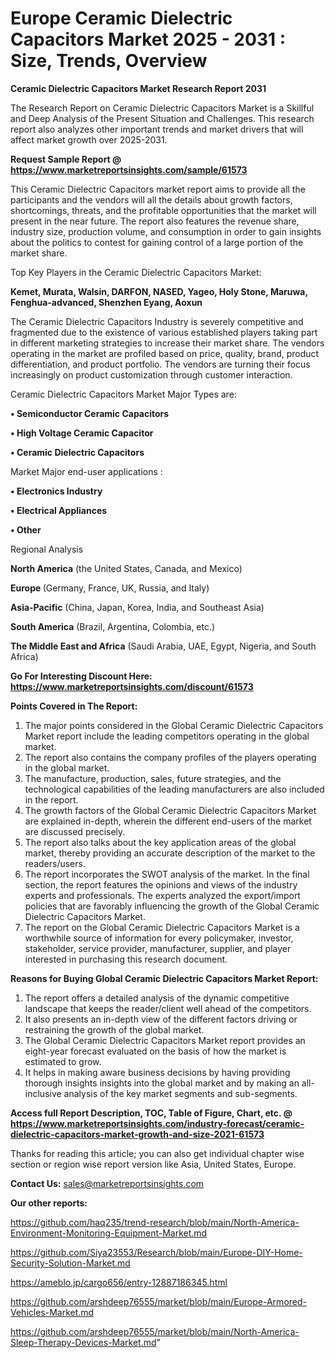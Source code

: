 # Europe Ceramic Dielectric Capacitors Market 2025 - 2031 : Size, Trends, Overview

<strong>Ceramic Dielectric Capacitors Market Research Report 2031</strong>

The Research Report on Ceramic Dielectric Capacitors Market is a Skillful and Deep Analysis of the Present Situation and Challenges. This research report also analyzes other important trends and market drivers that will affect market growth over 2025-2031.

<strong>Request Sample Report @ <a href=https://www.marketreportsinsights.com/sample/61573>https://www.marketreportsinsights.com/sample/61573</a></strong>

This Ceramic Dielectric Capacitors market report aims to provide all the participants and the vendors will all the details about growth factors, shortcomings, threats, and the profitable opportunities that the market will present in the near future. The report also features the revenue share, industry size, production volume, and consumption in order to gain insights about the politics to contest for gaining control of a large portion of the market share.

Top Key Players in the Ceramic Dielectric Capacitors Market:

<strong>Kemet, Murata, Walsin, DARFON, NASED, Yageo, Holy Stone, Maruwa, Fenghua-advanced, Shenzhen Eyang, Aoxun</strong>

The Ceramic Dielectric Capacitors Industry is severely competitive and fragmented due to the existence of various established players taking part in different marketing strategies to increase their market share. The vendors operating in the market are profiled based on price, quality, brand, product differentiation, and product portfolio. The vendors are turning their focus increasingly on product customization through customer interaction.

Ceramic Dielectric Capacitors Market Major Types are:

<strong>• Semiconductor Ceramic Capacitors

• High Voltage Ceramic Capacitor

• Ceramic Dielectric Capacitors</strong>

Market Major end-user applications :

<strong>• Electronics Industry

• Electrical Appliances

• Other</strong>

Regional Analysis

</u><strong><b>North America</b></strong> (the United States, Canada, and Mexico)

<strong><b>Europe </b></strong>(Germany, France, UK, Russia, and Italy)

<strong><b>Asia-Pacific</b></strong> (China, Japan, Korea, India, and Southeast Asia)

<strong><b>South America</b></strong> (Brazil, Argentina, Colombia, etc.)

<strong><b>The Middle East and Africa</b></strong> (Saudi Arabia, UAE, Egypt, Nigeria, and South Africa)

<strong>Go For Interesting Discount Here: <a href=https://www.marketreportsinsights.com/discount/61573>https://www.marketreportsinsights.com/discount/61573</a></strong>

<strong>Points Covered in The Report:</strong>
<ol>
  <li>The major points considered in the Global Ceramic Dielectric Capacitors Market report include the leading competitors operating in the global market.</li>
  <li>The report also contains the company profiles of the players operating in the global market.</li>
  <li>The manufacture, production, sales, future strategies, and the technological capabilities of the leading manufacturers are also included in the report.</li>
  <li>The growth factors of the Global Ceramic Dielectric Capacitors Market are explained in-depth, wherein the different end-users of the market are discussed precisely.</li>
  <li>The report also talks about the key application areas of the global market, thereby providing an accurate description of the market to the readers/users.</li>
  <li>The report incorporates the SWOT analysis of the market. In the final section, the report features the opinions and views of the industry experts and professionals. The experts analyzed the export/import policies that are favorably influencing the growth of the Global Ceramic Dielectric Capacitors Market.</li>
  <li>The report on the Global Ceramic Dielectric Capacitors Market is a worthwhile source of information for every policymaker, investor, stakeholder, service provider, manufacturer, supplier, and player interested in purchasing this research document.</li>
</ol>
<strong>Reasons for Buying Global Ceramic Dielectric Capacitors Market Report:</strong>

<ol>
  <li>The report offers a detailed analysis of the dynamic competitive landscape that keeps the reader/client well ahead of the competitors.</li>
  <li>It also presents an in-depth view of the different factors driving or restraining the growth of the global market.</li>
  <li>The Global Ceramic Dielectric Capacitors Market report provides an eight-year forecast evaluated on the basis of how the market is estimated to grow.</li>
  <li>It helps in making aware business decisions by having providing thorough insights insights into the global market and by making an all-inclusive analysis of the key market segments and sub-segments.</li>
</ol>
<strong>Access full Report Description, TOC, Table of Figure, Chart, etc. @ <a href=https://www.marketreportsinsights.com/industry-forecast/ceramic-dielectric-capacitors-market-growth-and-size-2021-61573>https://www.marketreportsinsights.com/industry-forecast/ceramic-dielectric-capacitors-market-growth-and-size-2021-61573</a></strong>


Thanks for reading this article; you can also get individual chapter wise section or region wise report version like Asia, United States, Europe.

<strong>Contact Us:</strong>
sales@marketreportsinsights.com

<strong>Our other reports:</strong>

<a href=https://github.com/haq235/trend-research/blob/main/North-America-Environment-Monitoring-Equipment-Market.md>https://github.com/haq235/trend-research/blob/main/North-America-Environment-Monitoring-Equipment-Market.md</a>

<a href=https://github.com/Siya23553/Research/blob/main/Europe-DIY-Home-Security-Solution-Market.md>https://github.com/Siya23553/Research/blob/main/Europe-DIY-Home-Security-Solution-Market.md</a>

<a href=https://ameblo.jp/cargo656/entry-12887186345.html>https://ameblo.jp/cargo656/entry-12887186345.html</a>

<a href=https://github.com/arshdeep76555/market/blob/main/Europe-Armored-Vehicles-Market.md>https://github.com/arshdeep76555/market/blob/main/Europe-Armored-Vehicles-Market.md</a>

<a href=https://github.com/arshdeep76555/market/blob/main/North-America-Sleep-Therapy-Devices-Market.md>https://github.com/arshdeep76555/market/blob/main/North-America-Sleep-Therapy-Devices-Market.md</a>"
